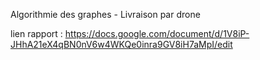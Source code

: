 Algorithmie des graphes - Livraison par drone

lien rapport : https://docs.google.com/document/d/1V8iP-JHhA21eX4qBN0nV6w4WKQe0inra9GV8iH7aMpI/edit
